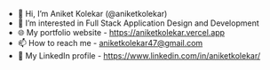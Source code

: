 - 👋 Hi, I’m Aniket Kolekar (@aniketkolekar)
- 👀 I’m interested in Full Stack Application Design and Development
- 🌐 My portfolio website - https://aniketkolekar.vercel.app
- 📫 How to reach me - aniketkolekar47@gmail.com
- 💼 My LinkedIn profile - https://www.linkedin.com/in/aniketkolekar/

<!---
aniketkolekar/aniketkolekar is a ✨ special ✨ repository because its `README.md` (this file) appears on your GitHub profile.
You can click the Preview link to take a look at your changes.
--->
